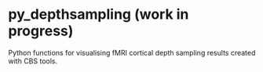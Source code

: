 # py_depthsampling (work in progress)
Python functions for visualising fMRI cortical depth sampling results created with CBS tools.
